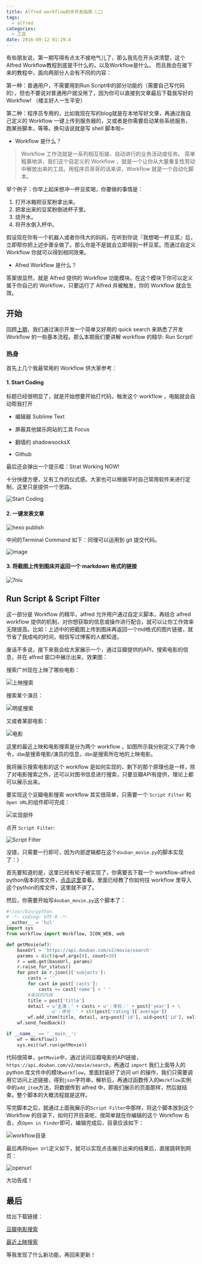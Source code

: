 ```yaml
---
title: Alfred workflow初步开发指南（二）
tags:
  - alfred
categories:
  - 工具
date: 2016-09-12 01:29:4
---
```



有些朋友说，第一期写得有点太不接地气儿了，那么我先在开头讲清楚，这个Alfred Workflow教程到底是干什么的，以及Workflow是什么。
而且我会在接下来的教程中，面向两部分人会有不同的内容：

第一种：普通用户，不需要用到Run Script中的部分功能的（需要自己写代码的），但也不要说对普通用户就没用了，因为你可以直接到文章最后下载我写好的 Workflow! （楼主好人一生平安）

第二种：程序员专用的，比如我现在写的blog就是在本地写好文章，再通过我自己定义的 Workflow 一键上传到服务器的，又或者是你需要启动某些系统服务，跑某些脚本，等等。换句话说就是写 shell 脚本啦~


<!-- more -->

- Workflow 是什么？
> Workflow 工作流就是一系列相互衔接、自动进行的业务活动或任务。
> 简单粗暴地讲，我们这个自定义的 Workflow ，就是一个让你从大量重复性劳动中解放出来的工具。用程序员哥哥的话来讲，Workflow 就是一个自动化脚本。

举个例子：你早上起床想冲一杯豆浆喝，你要做的事情是：

1. 打开冰箱把豆浆粉拿出来。
2. 把拿出来的豆浆粉倒进杯子里。
3. 烧开水。
4. 将开水倒入杯中。

假设现在你有一个机器人或者你伟大的妈妈，在听到你说『我想喝一杯豆浆』后，立即帮你把上述步骤全做了。那么你是不是就会立即得到一杯豆浆。而通过自定义 Workflow 你就可以得到相同效果。


- Afred Workflow 是什么？

答案很显然，就是 Alfred 提供的 Workflow 功能模块。在这个模块下你可以定义属于你自己的 Workflow，只要运行了 Alfred 并被触发，你的 Workflow 就会生效。

## 开始

回顾[上期](http://johnho.cn/2016/07/26/Alfred-workflow-1/)，我们通过演示开发一个简单又好用的 quick search 来熟悉了开发 Workflow 的一些基本流程。那么本期我们要讲解 workflow 的精华: Run Script!

### 热身

首先上几个我最常用的 Workflow 供大家参考：

#### 1. Start Coding

标题已经很明显了，就是开始想要开始打代码，触发这个 workflow ，电脑就会自动帮我打开

- 编辑器 Sublime Text

- 屏蔽其他娱乐网站的工具 Focus

- 翻墙的 shadowsocksX

- Github

最后还会弹出一个提示框：Strat Working NOW!

十分快捷方便，又有工作的仪式感。大家也可以根据平时自己常用软件来进行定制，这里只是提供一个思路。

![Start Coding](http://img.blog.csdn.net/20160825225024762)

#### 2. 一键发表文章


![hexo publish](http://img.blog.csdn.net/20160825233820501)

中间的Terminal Command 如下：同理可以运用到 git 提交代码。

![image](http://img.blog.csdn.net/20160825234145021)


#### 3. 将截图上传到图床并返回一个 markdown 格式的链接

![7niu](http://od3b21nvv.bkt.clouddn.com/hexoimgf833c781f4d6796d82f9eabe29506139.png-960.jpg)


## Run Script & Script Filter
这一部分是 Workflow 的精华，alfred 允许用户通过自定义脚本，再结合 alfred workflow 提供的机制，对你想获取的信息或操作进行配合，就可以让你工作效率无限提高。比如：上述中的把截图上传到图床再返回一个md格式的图片链接，就节省了我成吨的时间，相信写过博客的人都知道。

废话不多说，接下来我会给大家展示一个，通过豆瓣提供的API，搜索电影的信息，并在 alfred 窗口中展示出来，效果图：

搜索广州现在上映了哪些电影：

![上映搜索](http://od3b21nvv.bkt.clouddn.com/hexoimg012bbab0d87310561490e3b9cdbc7b8e.png-960.jpg)

搜索某个演员：

![明星搜索](http://od3b21nvv.bkt.clouddn.com/hexoimgcf216974d897eab9b509d93af64284ff.png-960.jpg)

又或者某部电影：

![电影](http://od3b21nvv.bkt.clouddn.com/hexoimg71d0e9a007e272b8ee82265024d673ff.png-960.jpg)

这里的最近上映和电影搜索是分为两个 workflow ，如图所示我分别定义了两个命令，`dbm`是搜索电影/演员的信息，`dbn`是搜索所在地的上映电影。

我将展示搜索电影的这个 workflow 是如何实现的，剩下的那个原理也是一样，除了对电影搜索之外，还可以对图书信息进行搜索，只要豆瓣API有提供，理论上都可以展示出来。

要实现这个豆瓣电影搜索 workflow 其实很简单，只需要一个 `Script Filter` 和 `Open URL`的组件即可完成：

![实现部件](http://od3b21nvv.bkt.clouddn.com/hexoimgfad9e206f6aa1bde9df5a40ce9d052c2.png-960.jpg)

点开 `Script Filter`:

![Script Filter](http://od3b21nvv.bkt.clouddn.com/hexoimgff2ed183ffcaf870ec4cb011cda160d2.png-960.jpg)

没错，只需要一行即可，因为内部逻辑都在这个`douban_movie.py`的脚本实现了：）

首先要知道的是，这里已经有轮子被实现了，你需要去下载一个 workflow-alfred python版本的库文件，[点击这里](https://github.com/deanishe/alfred-workflow)查看。里面已经教了你如何往 workflow 里导入这个python的库文件，这里就不讲了。

然后，你需要开始写`douban_movie.py`这个脚本了：

```python
#!/usr/bin/python
# -*- coding: UTF-8 -*-
__author__ = 'hzl'
import sys
from workflow import Workflow, ICON_WEB, web

def getMovie(wf):
    baseUrl = 'https://api.douban.com/v2/movie/search'
    params = dict(q=wf.args[0], count=10)
    r = web.get(baseUrl, params)
    r.raise_for_status()
    for post in r.json()['subjects']:
        casts = ''
        for cast in post['casts']:
            casts += cast['name'] + ' '
        #条目的内容
        title = post['title']
        detail = u'主演：' + casts + u'｜年份：' + post['year'] + \
                 u'｜评分：' + str(post['rating']['average'])
        wf.add_item(title, detail, arg=post['id'], uid=post['id'], valid=True, icon=ICON_WEB)
    wf.send_feedback()

if __name__ == '__main__':
    wf = Workflow()
    sys.exit(wf.run(getMovie))  
```

代码很简单，`getMovie`中，通过访问豆瓣电影的API链接，`https://api.douban.com/v2/movie/search`，再通过 `import` 我们上面导入的 python 库文件中的模块`workflow`，里面封装好了访问 url 的操作，我们只需要调用它访问上述链接，得到`json`字符串，解析后，再通过函数传入的`Workflow`实例中的`add_item`方法，将数据传到 alfred 中，即我们展示的页面那样，然后就结束。整个脚本的大概流程就是这样。

写完脚本之后，就通过上面我展示的`Script Filter`中那样，将这个脚本放到这个 Workflow 的目录下，如何打开目录呢，很简单就在你编辑的这个 Workflow 右击，点`Open in Finder`即可，编辑完成后，目录应该如下：

![workflow目录](http://od3b21nvv.bkt.clouddn.com/hexoimg4258b069481e74dd4ba8a4142f1f18a4.png-480.jpg)

最后再将`Open Url`定义如下，就可以实现点击展示出来的结果后，直接跳转到网页：

![openurl](http://od3b21nvv.bkt.clouddn.com/hexoimg99b2c99edd5f16fe96e4542961262d75.png-960.jpg)

大功告成！

## 最后

给出下载链接：

[豆瓣电影搜索](http://od3b21nvv.bkt.clouddn.com/%E8%B1%86%E7%93%A3%E7%94%B5%E5%BD%B1%E6%90%9C%E7%B4%A2.alfredworkflow)

[最近上映搜索](http://od3b21nvv.bkt.clouddn.com/%E8%B1%86%E7%93%A3%E7%94%B5%E5%BD%B1-%E6%9C%80%E8%BF%91%E4%B8%8A%E6%98%A0.alfredworkflow)

等我发现了什么新功能，再回来更新！



